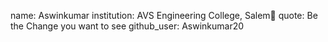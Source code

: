 name: Aswinkumar
institution: AVS Engineering College, Salem🚩
quote: Be the Change you want to see
github_user: Aswinkumar20